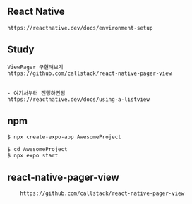 ## React Native
```
https://reactnative.dev/docs/environment-setup
```

## Study 
```
ViewPager 구현해보기
https://github.com/callstack/react-native-pager-view


- 여기서부터 진행하면됨
https://reactnative.dev/docs/using-a-listview

```

## npm
```
$ npx create-expo-app AwesomeProject

$ cd AwesomeProject
$ npx expo start
```

## react-native-pager-view
```
    https://github.com/callstack/react-native-pager-view
```
